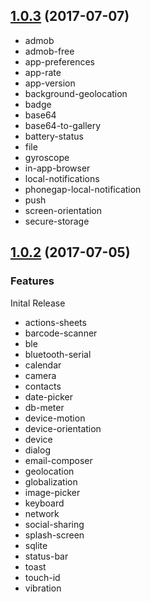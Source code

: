 <a name="1.0.3"></a>
## [1.0.3](https://github.com/chrisgriffith/ionic-native-mocks) (2017-07-07)
- admob
- admob-free
- app-preferences
- app-rate
- app-version
- background-geolocation
- badge
- base64
- base64-to-gallery
- battery-status
- file
- gyroscope
- in-app-browser
- local-notifications
- phonegap-local-notification
- push
- screen-orientation
- secure-storage

<a name="1.0.2"></a>
## [1.0.2](https://github.com/chrisgriffith/ionic-native-mocks) (2017-07-05)

### Features
Inital Release
- actions-sheets
- barcode-scanner
- ble
- bluetooth-serial
- calendar
- camera
- contacts
- date-picker
- db-meter
- device-motion
- device-orientation
- device
- dialog
- email-composer
- geolocation
- globalization
- image-picker
- keyboard
- network
- social-sharing
- splash-screen
- sqlite
- status-bar
- toast
- touch-id
- vibration
